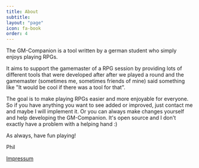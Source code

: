 ```yaml
---
title: About
subtitle:
layout: "page"
icon: fa-book
order: 4
---
```


The GM-Companion is a tool written by a german student who simply enjoys playing RPGs.

It aims to support the gamemaster of a RPG session by providing lots of different tools that were developed after after we played a round and the gamemaster (sometimes me, sometimes friends of mine) said something like "It would be cool if there was a tool for that".

The goal is to make playing RPGs easier and more enjoyable for everyone. So if you have anything you want to see added or improved, just contact me and maybe I will implement it.  Or you can always make changes yourself and help developing the GM-Companion. It's open source and I don't exactly have a problem with a helping hand :)

As always, have fun playing!  

Phil


[Impressum](https://gm-companion.github.io/pages/impressum/)
